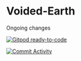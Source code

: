 # Voided-Earth
Ongoing changes

[![Gitpod ready-to-code](https://img.shields.io/badge/Gitpod-ready--to--code-blue?logo=gitpod)](https://gitpod.io/#https://github.com/MingisKing/Voided-Earth)

[![Commit Activity](https://img.shields.io/github/commit-activity/m/MingisKing/Voided-Earth?color=red)](https://github.com/MingisKing/Voided-Earth/commits/master)
